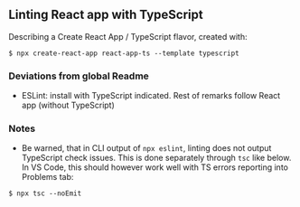 ## Linting React app with TypeScript

Describing a Create React App / TypeScript flavor, created with:

```console
$ npx create-react-app react-app-ts --template typescript
```

### Deviations from global Readme

- ESLint: install with TypeScript indicated. Rest of remarks follow React app (without TypeScript)

### Notes

- Be warned, that in CLI output of `npx eslint`, linting does not output TypeScript check issues. This is done separately through `tsc` like below. In VS Code, this should however work well with TS errors reporting into Problems tab:

```console
$ npx tsc --noEmit
```
